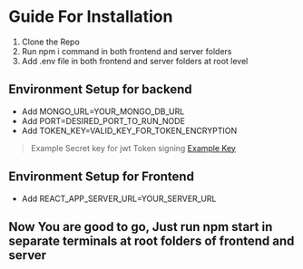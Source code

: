 # Guide For Installation
1. Clone the Repo
2. Run npm i command in both frontend and server folders
3. Add .env file in both frontend and server folders at root level

## Environment Setup for backend
* Add MONGO_URL=YOUR_MONGO_DB_URL
* Add PORT=DESIRED_PORT_TO_RUN_NODE
* Add TOKEN_KEY=VALID_KEY_FOR_TOKEN_ENCRYPTION
> Example Secret key for jwt Token signing [Example Key](https://stackoverflow.com/questions/31309759/what-is-secret-key-for-jwt-based-authentication-and-how-to-generate-it#:~:text=8Zz5tw0Ionm3XPZZfN0NOml3z9FMfmpgXwovR9fp6ryDIoGRM8EPHAB6iHsc0fb)


## Environment Setup for Frontend
* Add REACT_APP_SERVER_URL=YOUR_SERVER_URL

## Now You are good  to go, Just run npm start in separate terminals at root folders of frontend and server